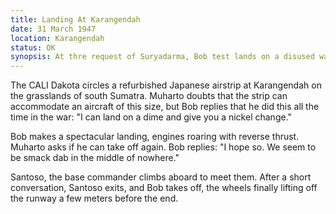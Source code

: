 ```yaml
---
title: Landing At Karangendah
date: 31 March 1947 
location: Karangendah 
status: OK
synopsis: At thre request of Suryadarma, Bob test lands on a disused wartime airstrip in southern Sumatra.
---
```

The CALI Dakota circles a refurbished Japanese airstrip at Karangendah on the grasslands of south Sumatra. Muharto doubts that the strip can accommodate an aircraft of this size, but Bob replies that he did
this all the time in the war: "I can land on a dime and give you a
nickel change." 

Bob makes a spectacular landing, engines roaring with reverse thrust. Muharto asks if he can take off again. Bob replies:
"I hope so. We seem to be smack dab in the middle of nowhere." 

Santoso, the base commander climbs aboard to meet them.
After a short conversation, Santoso exits, and Bob takes off, the wheels
finally lifting off the runway a few meters before the end.